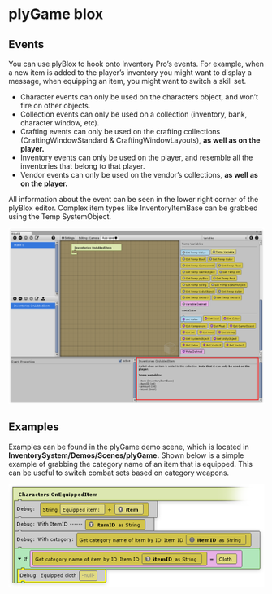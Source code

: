 # plyGame blox

## Events

You can use plyBlox to hook onto Inventory Pro’s events. For example, when a new item is added to the player’s inventory you might want to display a message, when equipping an item, you might want to switch a skill set.

-   Character events can only be used on the characters object, and won’t fire on other objects.
-   Collection events can only be used on a collection (inventory, bank, character window, etc).
-   Crafting events can only be used on the crafting collections (CraftingWindowStandard & CraftingWindowLayouts),  **as well as on the player.**
-   Inventory events can only be used on the player, and resemble all the inventories that belong to that player.
-   Vendor events can only be used on the vendor’s collections,  **as well as on the player.**

All information about the event can be seen in the lower right corner of the plyBlox editor. Complex item types like InventoryItemBase can be grabbed using the Temp SystemObject.

![](Assets/BloxStep1.png)

## Examples

Examples can be found in the plyGame demo scene, which is located in  **InventorySystem/Demos/Scenes/plyGame.**  Shown below is a simple example of grabbing the category name of an item that is equipped. This can be useful to switch combat sets based on category weapons.

![](Assets/BloxStep2.png)